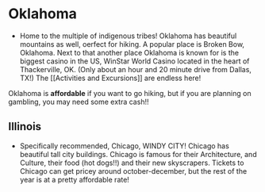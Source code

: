 
# Oklahoma

- Home to the multiple of indigenous tribes! Oklahoma has beautiful mountains as well, oerfect for hiking. A popular place is Broken Bow, Oklahoma. Next to that another place Oklahoma is known for is the biggest casino in the US, WinStar World Casino located in the heart of Thackerville, OK. (Only about an hour and 20 minute drive from Dallas, TX!) The [[Activities and Excursions]] are endless here!

Oklahoma is **affordable** if you want to go hiking, but if you are planning on gambling, you may need some extra cash!!

## Illinois

- Specifically recommended, Chicago, WINDY CITY! Chicago has beautiful tall city buildings. Chicago is famous for their Architecture, and Culture, their food (hot dogs!!) and their new skyscrapers. Tickets to Chicago can get pricey around october-december, but the rest of the year is at a pretty affordable rate!

